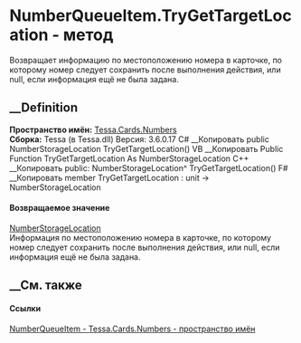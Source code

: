 # NumberQueueItem.TryGetTargetLocation - метод
Возвращает информацию по местоположению номера в карточке, по которому номер
следует сохранить после выполнения действия, или null, если информация ещё не
была задана.
## __Definition
 **Пространство имён:** [Tessa.Cards.Numbers](N_Tessa_Cards_Numbers.htm)  
 **Сборка:** Tessa (в Tessa.dll) Версия: 3.6.0.17
C# __Копировать
     public NumberStorageLocation TryGetTargetLocation()
VB __Копировать
     Public Function TryGetTargetLocation As NumberStorageLocation
C++ __Копировать
     public:
    NumberStorageLocation^ TryGetTargetLocation()
F# __Копировать
     member TryGetTargetLocation : unit -> NumberStorageLocation 
#### Возвращаемое значение
[NumberStorageLocation](T_Tessa_Cards_Numbers_NumberStorageLocation.htm)  
Информация по местоположению номера в карточке, по которому номер следует
сохранить после выполнения действия, или null, если информация ещё не была
задана.
## __См. также
#### Ссылки
[NumberQueueItem - ](T_Tessa_Cards_Numbers_NumberQueueItem.htm)
[Tessa.Cards.Numbers - пространство имён](N_Tessa_Cards_Numbers.htm)
